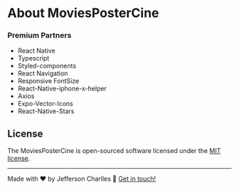 

# About MoviesPosterCine

### Premium Partners

- React Native
- Typescript
- Styled-components
- React Navigation
- Responsive FontSize
- React-Native-iphone-x-helper
- Axios
- Expo-Vector-Icons
- React-Native-Stars

## License

The MoviesPosterCine is open-sourced software licensed under the [MIT license](LICENSE).

---

Made with ♥ by Jefferson Charlles :wave: [Get in touch!](https://www.linkedin.com/in/jeffersoncharlles/)